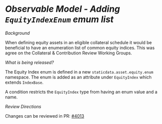 # *Observable Model - Adding `EquityIndexEnum` emum list*

_Background_

When defining equity assets in an eligible collateral schedule it would be beneficial to have an enumeration list of common equity indices. This was agree on the Collateral & Contribution Review Working Groups.

_What is being released?_

The Equity Index enum is defined in a new `staticdata.asset.equity.enum` namespace. The enum is added as an attribute under `EquityIndex` which extends `IndexBase`.

A condition restricts the `EquityIndex` type from having an enum value and a name.

_Review Directions_

Changes can be reviewed in PR: [#4013](https://github.com/finos/common-domain-model/pull/4013)
